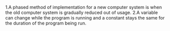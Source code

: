 1.A phased method of implementation for a new computer system is when the old computer system is gradually reduced out of usage.
2.A variable can change while the program is running and a constant stays the same for the duration of the program being run.

